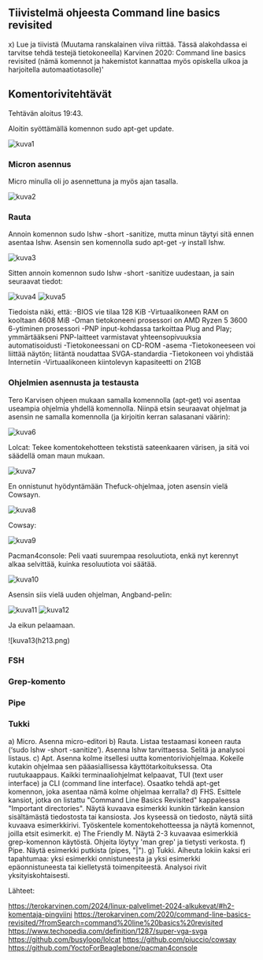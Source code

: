 ## Tiivistelmä ohjeesta Command line basics revisited



x) Lue ja tiivistä (Muutama ranskalainen viiva riittää. Tässä alakohdassa ei tarvitse tehdä testejä tietokoneella)
Karvinen 2020: Command line basics revisited (nämä komennot ja hakemistot kannattaa myös opiskella ulkoa ja harjoitella automaatiotasolle)'

## Komentorivitehtävät

Tehtävän aloitus 19:43.

Aloitin syöttämällä komennon sudo apt-get update.

![kuva1](h21.png)

### Micron asennus

Micro minulla oli jo asennettuna ja myös ajan tasalla.

![kuva2](h22.png)

### Rauta

Annoin komennon sudo lshw -short -sanitize, mutta minun täytyi sitä ennen asentaa lshw. Asensin sen komennolla sudo apt-get -y install lshw.

![kuva3](h23.png)

Sitten annoin komennon sudo lshw -short -sanitize uudestaan, ja sain seuraavat tiedot:

![kuva4](h24.png)
![kuva5](h25.png)

Tiedoista näki, että:
-BIOS vie tilaa 128 KiB
-Virtuaalikoneen RAM on kooltaan 4608 MiB
-Oman tietokoneeni prosessori on AMD Ryzen 5 3600 6-ytiminen prosessori
-PNP input-kohdassa tarkoittaa Plug and Play; ymmärtääkseni PNP-laitteet varmistavat yhteensopivuuksia automatisoidusti
-Tietokoneessani on CD-ROM -asema
-Tietokoneeseen voi liittää näytön; liitäntä noudattaa SVGA-standardia
-Tietokoneen voi yhdistää Internetiin
-Virtuaalikoneen kiintolevyn kapasiteetti on 21GB

### Ohjelmien asennusta ja testausta

Tero Karvisen ohjeen mukaan samalla komennolla (apt-get) voi asentaa useampia ohjelmia yhdellä komennolla. Niinpä etsin seuraavat ohjelmat ja asensin ne samalla komennolla
(ja kirjoitin kerran salasanani väärin):

![kuva6](h26.png)

Lolcat: Tekee komentokehotteen tekstistä sateenkaaren värisen, ja sitä voi säädellä oman maun mukaan.

![kuva7](h27.png)

En onnistunut hyödyntämään Thefuck-ohjelmaa, joten asensin vielä Cowsayn.

![kuva8](h28.png)

Cowsay:

 ![kuva9](h29.png)
 
Pacman4console: Peli vaati suurempaa resoluutiota, enkä nyt kerennyt alkaa selvittää, kuinka resoluutiota voi säätää. 

![kuva10](h210.png)

Asensin siis vielä uuden ohjelman, Angband-pelin:

![kuva11](h211.png)
![kuva12](h212.png)

Ja eikun pelaamaan.

![kuva13(h213.png)

### FSH

### Grep-komento

### Pipe

### Tukki
a) Micro. Asenna micro-editori
b) Rauta. Listaa testaamasi koneen rauta (‘sudo lshw -short -sanitize’). Asenna lshw tarvittaessa. Selitä ja analysoi listaus.
c) Apt. Asenna kolme itsellesi uutta komentoriviohjelmaa. Kokeile kutakin ohjelmaa sen pääasiallisessa käyttötarkoituksessa. Ota ruutukaappaus. Kaikki terminaaliohjelmat kelpaavat, TUI (text user interface) ja CLI (command line interface). Osaatko tehdä apt-get komennon, joka asentaa nämä kolme ohjelmaa kerralla?
d) FHS. Esittele kansiot, jotka on listattu "Command Line Basics Revisited" kappaleessa "Important directories". Näytä kuvaava esimerkki kunkin tärkeän kansion sisältämästä tiedostosta tai kansiosta. Jos kyseessä on tiedosto, näytä siitä kuvaava esimerkkirivi. Työskentele komentokehotteessa ja näytä komennot, joilla etsit esimerkit.
e) The Friendly M. Näytä 2-3 kuvaavaa esimerkkiä grep-komennon käytöstä. Ohjeita löytyy 'man grep' ja tietysti verkosta.
f) Pipe. Näytä esimerkki putkista (pipes, "|").
g) Tukki. Aiheuta lokiin kaksi eri tapahtumaa: yksi esimerkki onnistuneesta ja yksi esimerkki epäonnistuneesta tai kielletystä toimenpiteestä. Analysoi rivit yksityiskohtaisesti.

Lähteet:

https://terokarvinen.com/2024/linux-palvelimet-2024-alkukevat/#h2-komentaja-pingviini
https://terokarvinen.com/2020/command-line-basics-revisited/?fromSearch=command%20line%20basics%20revisited
https://www.techopedia.com/definition/1287/super-vga-svga
https://github.com/busyloop/lolcat
https://github.com/piuccio/cowsay
https://github.com/YoctoForBeaglebone/pacman4console
